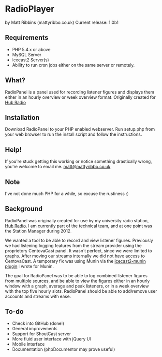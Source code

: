 RadioPlayer
===========
by Matt Ribbins (mattyribbo.co.uk)
Current release: 1.0b1

Requirements
------------
 * PHP 5.4.x or above
 * MySQL Server
 * Icecast2 Server(s)
 * Ability to run cron jobs either on the same server or remotely.

What?
-----
RadioPanel is a panel used for recording listener figures and displays them either in an hourly overview or week overview format. Originally created for [Hub Radio](http://www.hubradio.co.uk)

Installation
------------
Download RadioPanel to your PHP enabled webserver. Run setup.php from your web browser to run the install script and follow the instructions.
 
Help!
-----
If you're stuck getting this working or notice something drastically wrong, you're welcome to email me. matt@mattyribbo.co.uk

Note
----
I've not done much PHP for a while, so excuse the rustiness :)

Background
----------
RadioPanel was originally created for use by my university radio station, [Hub Radio](http://www.hubradio.co.uk). I am currently part of the technical team, and at one point was the Station Manager during 2012.

We wanted a tool to be able to record and view listener figures. Previously we had listening logging features from the stream provider using the proprietory CentovaCast panel. It wasn't perfect, since we were limited to graphs. After moving our streams internally we did not have access to CentovaCast. A temporary fix was using Munin via the [icecast2-munin plugin](http://www.github.com/mattyribbo/icecast2-munin) I wrote for Munin.

The goal for RadioPanel was to be able to log combined listener figures from multiple sources, and be able to view the figures either in an hourly window with a graph, average and peak listeners, or in a week overview with the top five hourly slots. RadioPanel should be able to add/remove user accounts and streams with ease.

To-do
-----
- Check into GitHub (done!)
- General improvements
- Support for ShoutCast server
- More fluid user interface with jQuery UI
- Mobile interface
- Documentation (phpDocumentor may prove useful)